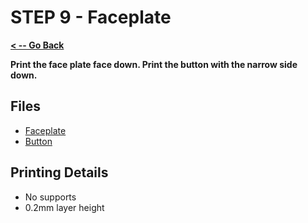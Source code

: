 # STEP 9 - Faceplate

**[< -- Go Back](../README.md)**

**Print the face plate face down. Print the button with the narrow side down.**

## Files

* [Faceplate](../Models%20-%20Inserts/Motherboard%20Mount.3mf)
* [Button](../Models%20-%20No%20Inserts/Motherboard%20Mount.3mf)

## Printing Details

* No supports
* 0.2mm layer height
